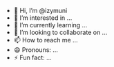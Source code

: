 - 👋 Hi, I’m @izymuni
- 👀 I’m interested in ...
- 🌱 I’m currently learning ...
- 💞️ I’m looking to collaborate on ...
- 📫 How to reach me ...
- 😄 Pronouns: ...
- ⚡ Fun fact: ...

<!---
izymuni/izymuni is a ✨ special ✨ repository because its `README.md` (this file) appears on your GitHub profile.
You can click the Preview link to take a look at your changes.
--->
